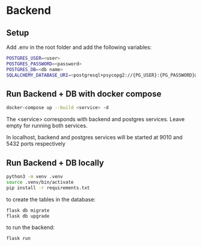  # Backend

## Setup

Add .env in the root folder and add the following variables:

```bash
POSTGRES_USER=<user>
POSTGRES_PASSWORD=<password>
POSTGRES_DB=<db name>
SQLALCHEMY_DATABASE_URI=<postgresql+psycopg2://{PG_USER}:{PG_PASSWORD}@{PG_HOST}:5432/{PG_DB} >
```

## Run Backend + DB with docker compose

```bash
docker-compose up --build <service> -d
```
The \<service> corresponds with backend and postgres services. Leave empty for
running both services.

In localhost, backend and postgres services will be started at 9010 and 5432
ports respectively

## Run Backend + DB locally

```bash
python3 -m venv .venv
source .venv/bin/activate
pip install -r requirements.txt
```

to create the tables in the database:

```bash
flask db migrate
flask db upgrade
```

to run the backend:

```bash
flask run
```



